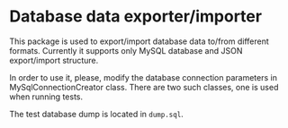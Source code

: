 Database data exporter/importer
=============

This package is used to export/import database data to/from different formats. Currently it supports only MySQL database and JSON export/import structure.

In order to use it, please, modify the database connection parameters in MySqlConnectionCreator class.
There are two such classes, one is used when running tests.

The test database dump is located in `dump.sql`.
